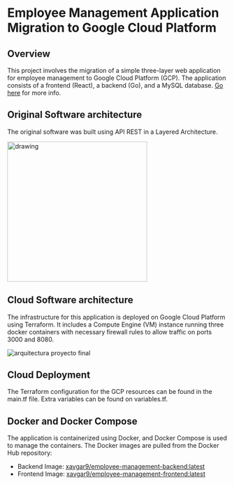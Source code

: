 # Employee Management Application Migration to Google Cloud Platform

## Overview

This project involves the migration of a simple three-layer web application for employee management to Google Cloud Platform (GCP). The application consists of a frontend (React), a backend (Go), and a MySQL database. [Go here](https://github.com/xavgar9/EmployeeManagement) for more info.

## Original Software architecture

The original software was built using API REST in a Layered Architecture.

<img src="https://user-images.githubusercontent.com/22827757/113381784-79c65680-9345-11eb-817a-4a336e877064.png" alt="drawing" width="320"/>

## Cloud Software architecture
The infrastructure for this application is deployed on Google Cloud Platform using Terraform. It includes a Compute Engine (VM) instance running three docker containers with necessary firewall rules to allow traffic on ports 3000 and 8080.

![arquitectura proyecto final](https://github.com/xavgar9/EmployeeManagementTerraform/assets/95549282/a64747ac-f883-4077-b8e5-969279ea35f0)

## Cloud Deployment
The Terraform configuration for the GCP resources can be found in the main.tf file. Extra variables can be found on variables.tf.

## Docker and Docker Compose
The application is containerized using Docker, and Docker Compose is used to manage the containers. The Docker images are pulled from the Docker Hub repository:

- Backend Image: [xavgar9/employee-management-backend:latest](https://hub.docker.com/repository/docker/xavgar9/employee-management-frontend)
- Frontend Image: [xavgar9/employee-management-frontend:latest](https://hub.docker.com/repository/docker/xavgar9/employee-management-backend)

